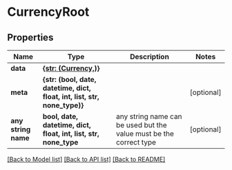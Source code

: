 # CurrencyRoot


## Properties
Name | Type | Description | Notes
------------ | ------------- | ------------- | -------------
**data** | [**{str: (Currency,)}**](Currency.md) |  | 
**meta** | **{str: (bool, date, datetime, dict, float, int, list, str, none_type)}** |  | [optional] 
**any string name** | **bool, date, datetime, dict, float, int, list, str, none_type** | any string name can be used but the value must be the correct type | [optional]

[[Back to Model list]](../README.md#documentation-for-models) [[Back to API list]](../README.md#documentation-for-api-endpoints) [[Back to README]](../README.md)


